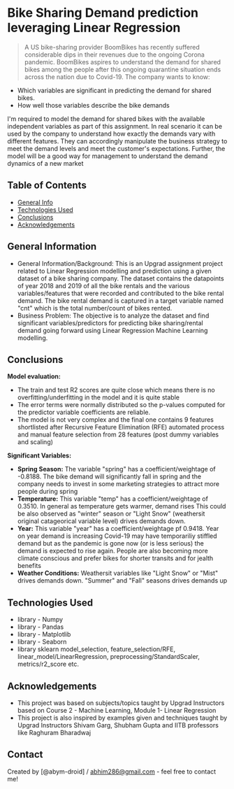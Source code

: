 # Bike Sharing Demand prediction leveraging Linear Regression 
> A US bike-sharing provider BoomBikes has recently suffered considerable dips in their revenues due to the ongoing Corona pandemic. BoomBikes aspires to understand the demand for shared bikes among the people after this ongoing quarantine situation ends across the nation due to Covid-19. The company wants to know:

- Which variables are significant in predicting the demand for shared bikes.
- How well those variables describe the bike demands

I'm required to model the demand for shared bikes with the available independent variables as part of this assignment. In real scenario it can be used by the company to understand how exactly the demands vary with different features. They can accordingly manipulate the business strategy to meet the demand levels and meet the customer's expectations. Further, the model will be a good way for management to understand the demand dynamics of a new market


## Table of Contents
* [General Info](#general-information)
* [Technologies Used](#technologies-used)
* [Conclusions](#conclusions)
* [Acknowledgements](#acknowledgements)

<!-- You can include any other section that is pertinent to your problem -->

## General Information
- General Information/Background: This is an Upgrad assignment project related to Linear Regression modelling and prediction using a given dataset of a bike sharing company. The dataset contains the datapoints of year 2018 and 2019 of all the bike rentals and the various variables/features that were recorded and contributed to the bike rental demand. The bike rental demand is captured in a target variable named "cnt" which is the total number/count of bikes rented.
- Business Problem: The objective is to analyze the dataset and find significant variables/predictors for predicting bike sharing/rental demand going forward using Linear Regression Machine Learning modelling.

<!-- You don't have to answer all the questions - just the ones relevant to your project. -->

## Conclusions
**Model evaluation:**
- The train and test R2 scores are quite close which means there is no overfitting/underfitting in the model and it is quite stable
- The error terms were normally distributed so the p-values computed for the predictor variable coefficients are reliable.
- The model is not very complex and the final one contains 9 features shortlisted after Recursive Feature Elimination (RFE) automated process and manual feature selection from 28 features (post dummy variables and scaling)

**Significant Variables:**
 - **Spring Season:** The variable "spring" has a coefficient/weightage of -0.8188. The bike demand will significantly fall in spring and the company needs to invest in some marketing strategies to attract more people during spring
 - **Temperature:** This variable "temp" has a coefficient/weightage of 0.3510. In general as temperature gets warmer, demand rises This could be also observed as "winter" season or "Light Snow" (weathersit original catageorical variable level) drives demands down.
 - **Year:** This variable "year" has a coefficient/weightage pf 0.9418. Year on year demand is increasing Covid-19 may have temporariliy stiffled demand but as the pandemic is gone now (or is less serious) the demand is expected to rise again. People are also becoming more climate conscious and prefer bikes for shorter transits and for jealth benefits
 - **Weather Conditions:** Weathersit variables like "Light Snow" or "Mist" drives demands down. "Summer" and "Fall" seasons drives demands up
<!-- You don't have to answer all the questions - just the ones relevant to your project. -->


## Technologies Used
- library - Numpy
- library - Pandas
- library - Matplotlib
- library - Seaborn
- library sklearn model_selection, feature_selection/RFE, linear_model/LinearRegression, preprocessing/StandardScaler, metrics/r2_score etc.

<!-- As the libraries versions keep on changing, it is recommended to mention the version of library used in this project -->

## Acknowledgements

- This project was based on subjects/topics taught by Upgrad Instructors based on Course 2 -  Machine Learning, Module 1- Linear Regression
- This project is also inspired by examples given and techniques taught by Upgrad Instructors Shivam Garg, Shubham Gupta and IITB professors like Raghuram Bharadwaj
  
## Contact
Created by [@abym-droid] / abhim286@gmail.com - feel free to contact me!


<!-- Optional -->
<!-- ## License -->
<!-- This project is open source and available under the [... License](). -->

<!-- You don't have to include all sections - just the one's relevant to your project -->
